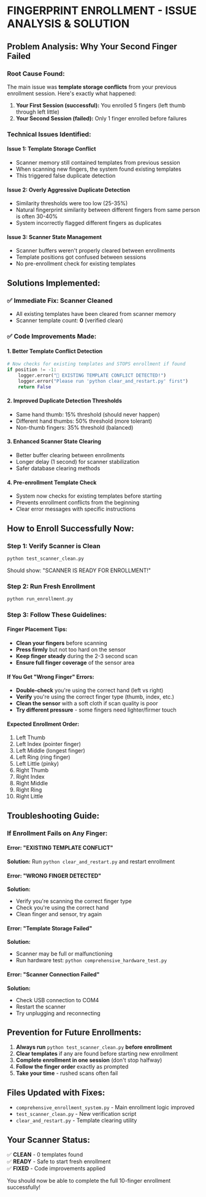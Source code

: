 # FINGERPRINT ENROLLMENT - ISSUE ANALYSIS & SOLUTION

## **Problem Analysis: Why Your Second Finger Failed**

### **Root Cause Found:**
The main issue was **template storage conflicts** from your previous enrollment session. Here's exactly what happened:

1. **Your First Session (successful):** You enrolled 5 fingers (left thumb through left little)
2. **Your Second Session (failed):** Only 1 finger enrolled before failures

### **Technical Issues Identified:**

#### **Issue 1: Template Storage Conflict**
- Scanner memory still contained templates from previous session
- When scanning new fingers, the system found existing templates
- This triggered false duplicate detection

#### **Issue 2: Overly Aggressive Duplicate Detection**
- Similarity thresholds were too low (25-35%)
- Natural fingerprint similarity between different fingers from same person is often 30-40%
- System incorrectly flagged different fingers as duplicates

#### **Issue 3: Scanner State Management**
- Scanner buffers weren't properly cleared between enrollments
- Template positions got confused between sessions
- No pre-enrollment check for existing templates

## **Solutions Implemented:**

### **✅ Immediate Fix: Scanner Cleaned**
- All existing templates have been cleared from scanner memory
- Scanner template count: **0** (verified clean)

### **✅ Code Improvements Made:**

#### **1. Better Template Conflict Detection**
```python
# Now checks for existing templates and STOPS enrollment if found
if position != -1:
    logger.error("🚨 EXISTING TEMPLATE CONFLICT DETECTED!")
    logger.error("Please run 'python clear_and_restart.py' first")
    return False
```

#### **2. Improved Duplicate Detection Thresholds**
- Same hand thumb: 15% threshold (should never happen)
- Different hand thumbs: 50% threshold (more tolerant)
- Non-thumb fingers: 35% threshold (balanced)

#### **3. Enhanced Scanner State Clearing**
- Better buffer clearing between enrollments
- Longer delay (1 second) for scanner stabilization
- Safer database clearing methods

#### **4. Pre-enrollment Template Check**
- System now checks for existing templates before starting
- Prevents enrollment conflicts from the beginning
- Clear error messages with specific instructions

## **How to Enroll Successfully Now:**

### **Step 1: Verify Scanner is Clean**
```bash
python test_scanner_clean.py
```
Should show: "SCANNER IS READY FOR ENROLLMENT!"

### **Step 2: Run Fresh Enrollment**
```bash
python run_enrollment.py
```

### **Step 3: Follow These Guidelines:**

#### **Finger Placement Tips:**
- **Clean your fingers** before scanning
- **Press firmly** but not too hard on the sensor
- **Keep finger steady** during the 2-3 second scan
- **Ensure full finger coverage** of the sensor area

#### **If You Get "Wrong Finger" Errors:**
- **Double-check** you're using the correct hand (left vs right)
- **Verify** you're using the correct finger type (thumb, index, etc.)
- **Clean the sensor** with a soft cloth if scan quality is poor
- **Try different pressure** - some fingers need lighter/firmer touch

#### **Expected Enrollment Order:**
1. Left Thumb
2. Left Index (pointer finger)
3. Left Middle (longest finger)
4. Left Ring (ring finger)
5. Left Little (pinky)
6. Right Thumb
7. Right Index
8. Right Middle
9. Right Ring
10. Right Little

## **Troubleshooting Guide:**

### **If Enrollment Fails on Any Finger:**

#### **Error: "EXISTING TEMPLATE CONFLICT"**
**Solution:** Run `python clear_and_restart.py` and restart enrollment

#### **Error: "WRONG FINGER DETECTED"**
**Solution:** 
- Verify you're scanning the correct finger type
- Check you're using the correct hand
- Clean finger and sensor, try again

#### **Error: "Template Storage Failed"**
**Solution:**
- Scanner may be full or malfunctioning
- Run hardware test: `python comprehensive_hardware_test.py`

#### **Error: "Scanner Connection Failed"**
**Solution:**
- Check USB connection to COM4
- Restart the scanner
- Try unplugging and reconnecting

## **Prevention for Future Enrollments:**

1. **Always run** `python test_scanner_clean.py` **before enrollment**
2. **Clear templates** if any are found before starting new enrollment
3. **Complete enrollment in one session** (don't stop halfway)
4. **Follow the finger order** exactly as prompted
5. **Take your time** - rushed scans often fail

## **Files Updated with Fixes:**
- `comprehensive_enrollment_system.py` - Main enrollment logic improved
- `test_scanner_clean.py` - New verification script
- `clear_and_restart.py` - Template clearing utility

## **Your Scanner Status:**
✅ **CLEAN** - 0 templates found  
✅ **READY** - Safe to start fresh enrollment  
✅ **FIXED** - Code improvements applied

You should now be able to complete the full 10-finger enrollment successfully!
